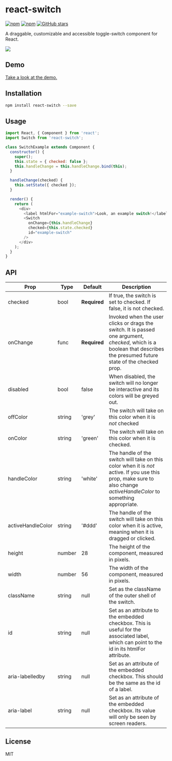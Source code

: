 # react-switch
[![npm](https://img.shields.io/npm/v/react-switch.svg)]()
[![npm](https://img.shields.io/npm/dm/react-switch.svg)]()
[![GitHub stars](https://img.shields.io/github/stars/yogaboll/react-switch.svg?style=social&label=Stars)]()

A draggable, customizable and accessible toggle-switch component for React.

<img src="https://media.giphy.com/media/l1J9OD7acbBrtYrWU/giphy.gif" />


## Demo

[Take a look at the demo.](https://yogaboll.github.io/react-switch/)

## Installation
```bash
npm install react-switch --save
```

## Usage
```javascript
import React, { Component } from 'react';
import Switch from 'react-switch';

class SwitchExample extends Component {
  constructor() {
    super();
    this.state = { checked: false };
    this.handleChange = this.handleChange.bind(this);
  }

  handleChange(checked) {
    this.setState({ checked });
  }

  render() {
    return (
      <div>
        <label htmlFor="example-switch">Look, an example switch!</label>
        <Switch
          onChange={this.handleChange}
          checked={this.state.checked}
          id="example-switch"
        />
      </div>
    );
  }
}
```

## API

| Prop | Type | Default | Description |
| ---- |----- | ------- | ----------- |
| checked | bool | **Required** | If true, the switch is set to checked. If false, it is not checked. |
| onChange | func | **Required** | Invoked when the user clicks or drags the switch. It is passed one argument, *checked*, which is a boolean that describes the presumed future state of the checked prop. |
| disabled | bool | false | When disabled, the switch will no longer be interactive and its colors will be greyed out. |
| offColor | string | 'grey' | The switch will take on this color when it is *not* checked |
| onColor | string | 'green' | The switch will take on this color when it is checked. |
| handleColor | string | 'white' | The handle of the switch will take on this color when it is *not* active. If you use this prop, make sure to also change *activeHandleColor* to something appropriate. |
| activeHandleColor | string | '#ddd' | The handle of the switch will take on this color when it is active, meaning when it is dragged or clicked. |
| height | number | 28 | The height of the component, measured in pixels. |
| width | number | 56 | The width of the component, measured in pixels. |
| className | string | null | Set as the className of the outer shell of the switch. |
| id | string | null | Set as an attribute to the embedded checkbox. This is useful for the associated label, which can point to the id in its htmlFor attribute. |
| aria-labelledby | string | null | Set as an attribute of the embedded checkbox. This should be the same as the id of a label. |
| aria-label | string | null | Set as an attribute of the embedded checkbox. Its value will only be seen by screen readers. |

## License

MIT